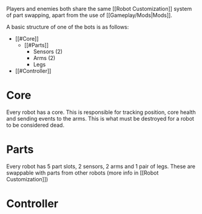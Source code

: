 Players and enemies both share the same [[Robot Customization]] system of part swapping, apart from the use of [[Gameplay/Mods|Mods]].

A basic structure of one of the bots is as follows:
- [[#Core]]
	- [[#Parts]]
		- Sensors (2)
		- Arms (2)
		- Legs
- [[#Controller]]

# Core
Every robot has a core. This is responsible for tracking position, core health and sending events to the arms. This is what must be destroyed for a robot to be considered dead. 
# Parts
Every robot has 5 part slots, 2 sensors, 2 arms and 1 pair of legs.
These are swappable with parts from other robots (more info in [[Robot Customization]])
# Controller

